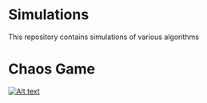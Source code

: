 # Simulations
This repository contains simulations of various algorithms 

# Chaos Game
[![Alt text](https://i.ytimg.com/vi/xAdveCc689k/hqdefault.jpg)](https://www.youtube.com/watch?v=xAdveCc689k)
